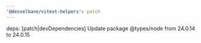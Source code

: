 ```yaml
---
'@desselbane/vitest-helpers': patch
---
```


deps: [patch|devDependencies] Update package @types/node from 24.0.14 to 24.0.15
